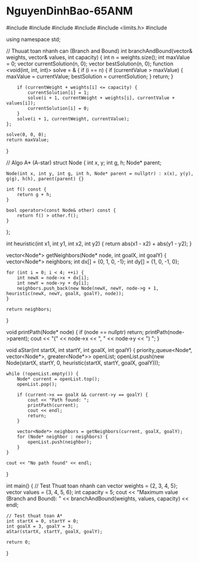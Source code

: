 # NguyenDinhBao-65ANM
#include <iostream>
#include <vector>
#include <queue>
#include <cmath>
#include <limits.h>
#include <functional>

using namespace std;

// Thuuat toan nhanh can (Branch and Bound)
int branchAndBound(vector<int>& weights, vector<int>& values, int capacity) {
    int n = weights.size();
    int maxValue = 0;
    vector<int> currentSolution(n, 0);
    vector<int> bestSolution(n, 0);
    function <void(int, int, int)> solve = & {
        if (i == n) {
            if (currentValue > maxValue) {
                maxValue = currentValue;
                bestSolution = currentSolution;
            }
            return;
        }

        if (currentWeight + weights[i] <= capacity) {
            currentSolution[i] = 1;
            solve(i + 1, currentWeight + weights[i], currentValue + values[i]);
            currentSolution[i] = 0;
        }
        solve(i + 1, currentWeight, currentValue);
    };

    solve(0, 0, 0);
    return maxValue;
}

// Algo A* (A-star)
struct Node {
    int x, y;
    int g, h;
    Node* parent;

    Node(int x, int y, int g, int h, Node* parent = nullptr) : x(x), y(y), g(g), h(h), parent(parent) {}

    int f() const {
        return g + h;
    }

    bool operator>(const Node& other) const {
        return f() > other.f();
    }
};

int heuristic(int x1, int y1, int x2, int y2) {
    return abs(x1 - x2) + abs(y1 - y2);
}

vector<Node*> getNeighbors(Node* node, int goalX, int goalY) {
    vector<Node*> neighbors;
    int dx[] = {0, 1, 0, -1};
    int dy[] = {1, 0, -1, 0};

    for (int i = 0; i < 4; ++i) {
        int newX = node->x + dx[i];
        int newY = node->y + dy[i];
        neighbors.push_back(new Node(newX, newY, node->g + 1, heuristic(newX, newY, goalX, goalY), node));
    }

    return neighbors;
}

void printPath(Node* node) {
    if (node == nullptr) return;
    printPath(node->parent);
    cout << "(" << node->x << ", " << node->y << ") ";
}

void aStar(int startX, int startY, int goalX, int goalY) {
    priority_queue<Node*, vector<Node*>, greater<Node*>> openList;
    openList.push(new Node(startX, startY, 0, heuristic(startX, startY, goalX, goalY)));

    while (!openList.empty()) {
        Node* current = openList.top();
        openList.pop();

        if (current->x == goalX && current->y == goalY) {
            cout << "Path found: ";
            printPath(current);
            cout << endl;
            return;
        }

        vector<Node*> neighbors = getNeighbors(current, goalX, goalY);
        for (Node* neighbor : neighbors) {
            openList.push(neighbor);
        }
    }

    cout << "No path found" << endl;
}

int main() {
    // Test Thuat toan nhanh can
    vector<int> weights = {2, 3, 4, 5};
    vector<int> values = {3, 4, 5, 6};
    int capacity = 5;
    cout << "Maximum value (Branch and Bound): " << branchAndBound(weights, values, capacity) << endl;

    // Test thuat toan A*
    int startX = 0, startY = 0;
    int goalX = 3, goalY = 3;
    aStar(startX, startY, goalX, goalY);

    return 0;
}
